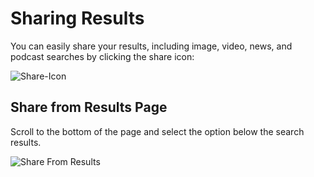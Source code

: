 # Sharing Results

You can easily share your results, including image, video, news, and podcast searches by clicking the share icon:

![Share-Icon](https://github.com/user-attachments/assets/d2258c39-f87c-4a70-9821-1c0c2047c851)

## Share from Results Page

Scroll to the bottom of the page and select the option below the search results.

![Share From Results](media/share_results_search.png)
